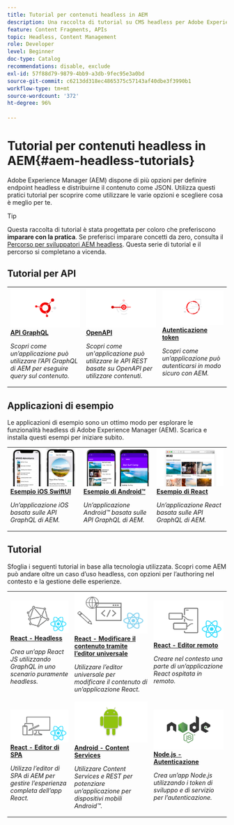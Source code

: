 ```yaml
---
title: Tutorial per contenuti headless in AEM
description: Una raccolta di tutorial su CMS headless per Adobe Experience Manager. Esplora i tutorial per API, framework e applicazioni di esempio.
feature: Content Fragments, APIs
topic: Headless, Content Management
role: Developer
level: Beginner
doc-type: Catalog
recommendations: disable, exclude
exl-id: 57f88d79-9879-4bb9-a3db-9fec95e3a0bd
source-git-commit: c6213dd318ec4865375c57143af40dbe3f3990b1
workflow-type: tm+mt
source-wordcount: '372'
ht-degree: 96%

---
```


# Tutorial per contenuti headless in AEM{#aem-headless-tutorials}

Adobe Experience Manager (AEM) dispone di più opzioni per definire endpoint headless e distribuirne il contenuto come JSON. Utilizza questi pratici tutorial per scoprire come utilizzare le varie opzioni e scegliere cosa è meglio per te.

>[!TIP]
>
>Questa raccolta di tutorial è stata progettata per coloro che preferiscono **imparare con la pratica**. Se preferisci imparare concetti da zero, consulta il [Percorso per sviluppatori AEM headless](https://experienceleague.adobe.com/it/docs/experience-manager-cloud-service/content/headless/journeys/developer/overview). Questa serie di tutorial e il percorso si completano a vicenda.

## Tutorial per API

<table>
<tr>
  <td>
    <a href="https://experienceleague.adobe.com/docs/experience-manager-learn/getting-started-with-aem-headless/graphql/overview.html?lang=it">
      <img alt="API GraphQL" src="./assets/graphql-icon.png" />
    </a>
    <div>
      <a href="https://experienceleague.adobe.com/docs/experience-manager-learn/getting-started-with-aem-headless/graphql/overview.html?lang=it">
    <strong>API GraphQL</strong>
    </a>
    </div>
    <p>
    <em>Scopri come un’applicazione può utilizzare l’API GraphQL di AEM per eseguire query sul contenuto.</em>
    <p>
  </td>
  <td>
    <a href="./open-api/basic/overview.md">
      <img alt="OpenAPI" src="./assets/content-services.png" />
    </a>
     <div>
      <a href="./open-api/basic/overview.md">
        <strong>OpenAPI</strong>
      </a>
    </div>
    <p>
    <em>Scopri come un'applicazione può utilizzare le API REST basate su OpenAPI per utilizzare contenuti.</em>
    <p>
  </td>
  <td>
    <a href="https://experienceleague.adobe.com/it/docs/experience-manager-learn/getting-started-with-aem-headless/authentication/overview">
    <img alt="Autenticazione basata su token" src="./assets/token-auth-icon.png" />
    </a>
    <div>
    <a href="https://experienceleague.adobe.com/it/docs/experience-manager-learn/getting-started-with-aem-headless/authentication/overview">
    <strong>Autenticazione token</strong>
    </a>
    </div>
    <p>
    <em>Scopri come un’applicazione può autenticarsi in modo sicuro con AEM.</em>
    </p>
  </td>  
</tr>
</table>

## Applicazioni di esempio

Le applicazioni di esempio sono un ottimo modo per esplorare le funzionalità headless di Adobe Experience Manager (AEM). Scarica e installa questi esempi per iniziare subito.

<table>
<tr>
  <td>
    <a href="https://experienceleague.adobe.com/it/docs/experience-manager-learn/getting-started-with-aem-headless/how-to/example-apps/ios-swiftui-app">
      <img alt="Esempio di iOS" src="./assets/ios-example.png" />
    </a>
    <div>
      <a href="https://experienceleague.adobe.com/it/docs/experience-manager-learn/getting-started-with-aem-headless/how-to/example-apps/ios-swiftui-app">
    <strong>Esempio iOS SwiftUI</strong>
    </a>
    </div>
    <p>
    <em>Un’applicazione iOS basata sulle API GraphQL di AEM.</em>
    <p>
  </td>
  <td>
    <a href="https://experienceleague.adobe.com/it/docs/experience-manager-learn/getting-started-with-aem-headless/how-to/example-apps/android-app">
    <img alt="Esempio di Android" src="./assets/android-example.png" />
    </a>
    <div>
    <a href="https://experienceleague.adobe.com/it/docs/experience-manager-learn/getting-started-with-aem-headless/how-to/example-apps/android-app">
    <strong>Esempio di Android™</strong>
    </a>
    </div>
    <p>
    <em>Un’applicazione Android™ basata sulle API GraphQL di AEM.</em>
    </p>
  </td>
  <td>
    <a href="https://experienceleague.adobe.com/it/docs/experience-manager-learn/getting-started-with-aem-headless/how-to/example-apps/react-app">
      <img alt="Esempio di React" src="./assets/react-example.png" />
    </a>
     <div>
      <a href="https://experienceleague.adobe.com/it/docs/experience-manager-learn/getting-started-with-aem-headless/how-to/example-apps/react-app">
        <strong>Esempio di React</strong>
      </a>
    </div>
    <p>
    <em>Un’applicazione React basata sulle API GraphQL di AEM.</em>
    <p>
  </td>
</tr>
</table>

## Tutorial

Sfoglia i seguenti tutorial in base alla tecnologia utilizzata. Scopri come AEM può andare oltre un caso d’uso headless, con opzioni per l’authoring nel contesto e la gestione delle esperienze.

<table>
<tr>
  <td>
    <a href="https://experienceleague.adobe.com/docs/experience-manager-learn/getting-started-with-aem-headless/graphql/multi-step/overview.html?lang=it">
      <img alt="React - Headless" src="./assets/react-headless.png" />
    </a>
    <div>
      <a href="https://experienceleague.adobe.com/docs/experience-manager-learn/getting-started-with-aem-headless/graphql/overview.html?lang=it">
    <strong>React - Headless</strong>
    </a>
    </div>
    <p>
    <em>Crea un’app React JS utilizzando GraphQL in uno scenario puramente headless.</em>
    <p>
  </td>
  <td>
    <a href="https://experienceleague.adobe.com/it/docs/experience-manager-learn/cloud-service/developing/universal-editor/react-app-editing/overview">
      <img alt="React - Modificare il contenuto tramite l’editor universale" src="./assets/react-universal-editor.png" />
    </a>
     <div>
      <a href="https://experienceleague.adobe.com/it/docs/experience-manager-learn/cloud-service/developing/universal-editor/react-app-editing/overview">
        <strong>React - Modificare il contenuto tramite l’editor universale</strong>
      </a>
    </div>
    <p>
    <em>Utilizzare l’editor universale per modificare il contenuto di un’applicazione React.</em>
    <p>
  </td>  
  <td>
    <a href="https://experienceleague.adobe.com/it/docs/experience-manager-learn/getting-started-with-aem-headless/spa-editor/remote-spa/overview">
    <img alt="React - Editor remoto" src="./assets/react-remote.png" />
    </a>
    <div>
    <a href="https://experienceleague.adobe.com/it/docs/experience-manager-learn/getting-started-with-aem-headless/spa-editor/remote-spa/overview">
    <strong>React - Editor remoto</strong>
    </a>
    </div>
    <p>
    <em>Creare nel contesto una parte di un’applicazione React ospitata in remoto.</em>
    </p>
  </td>
</tr>
<tr>  
  <td>
    <a href="https://experienceleague.adobe.com/it/docs/experience-manager-learn/getting-started-with-aem-headless/spa-editor/react/overview">
      <img alt="React - Editor di SPA" src="./assets/react-spa-editor.png" />
    </a>
     <div>
      <a href="https://experienceleague.adobe.com/it/docs/experience-manager-learn/getting-started-with-aem-headless/spa-editor/react/overview">
        <strong>React - Editor di SPA</strong>
      </a>
    </div>
    <p>
    <em>Utilizza l’editor di SPA di AEM per gestire l’esperienza completa dell’app React.</em>
    <p>
  </td>
  <td>
    <a href="https://experienceleague.adobe.com/it/docs/experience-manager-learn/getting-started-with-aem-headless/content-services/overview">
    <img alt="Android - Content Services" src="./assets/android.png" />
    </a>
    <div>
    <a href="https://experienceleague.adobe.com/it/docs/experience-manager-learn/getting-started-with-aem-headless/content-services/overview">
    <strong>Android - Content Services</strong>
    </a>
    </div>
    <p>
    <em>Utilizzare Content Services e REST per potenziare un’applicazione per dispositivi mobili Android™.</em>
    </p>
  </td>
  <td>
    <a href="https://experienceleague.adobe.com/it/docs/experience-manager-learn/getting-started-with-aem-headless/authentication/overview">
      <img alt="Node.js - Autenticazione" src="./assets/node-js.png" />
    </a>
     <div>
      <a href="https://experienceleague.adobe.com/it/docs/experience-manager-learn/getting-started-with-aem-headless/authentication/overview">
        <strong>Node.js - Autenticazione</strong>
      </a>
    </div>
    <p>
    <em>Crea un’app Node.js utilizzando i token di sviluppo e di servizio per l’autenticazione.</em>
    <p>
  </td>
</tr>
</table>
